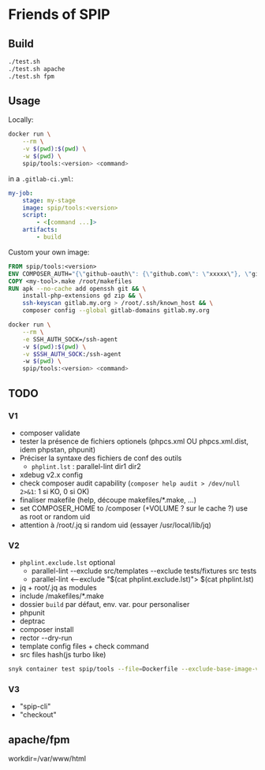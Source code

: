 # Friends of SPIP

## Build

```bash
./test.sh
./test.sh apache
./test.sh fpm
```

## Usage

Locally:

```bash
docker run \
    --rm \
    -v $(pwd):$(pwd) \
    -w $(pwd) \
    spip/tools:<version> <command>
```

in a `.gitlab-ci.yml`:

```yml
my-job:
    stage: my-stage
    image: spip/tools:<version>
    script:
        - <[command ...]>
    artifacts:
        - build
```

Custom your own image:

```Dockerfile
FROM spip/tools:<version>
ENV COMPOSER_AUTH="{\"github-oauth\": {\"github.com\": \"xxxxx\"}, \"gitlab-token\": {\"gitlab.my.org\":\"xxxxx\"}}"
COPY <my-tool>.make /root/makefiles
RUN apk --no-cache add openssh git && \
    install-php-extensions gd zip && \
    ssh-keyscan gitlab.my.org > /root/.ssh/known_host && \
    composer config --global gitlab-domains gitlab.my.org
```

```bash
docker run \
    --rm \
    -e SSH_AUTH_SOCK=/ssh-agent
    -v $(pwd):$(pwd) \
    -v $SSH_AUTH_SOCK:/ssh-agent
    -w $(pwd) \
    spip/tools:<version> <command>
```

## TODO

### V1

- composer validate
- tester la présence de fichiers optionels (phpcs.xml OU phpcs.xml.dist, idem phpstan, phpunit)
- Préciser la syntaxe des fichiers de conf des outils
  - `phplint.lst` : parallel-lint dir1 dir2
- xdebug v2.x config
- check composer audit capability (`composer help audit > /dev/null 2>&1`: 1 si KO, 0 si OK)
- finaliser makefile (help, découpe makefiles/*.make, ...)
- set COMPOSER_HOME to /composer (+VOLUME ? sur le cache ?) use as root or random uid
- attention à  /root/.jq si random uid (essayer /usr/local/lib/jq)

### V2

- `phplint.exclude.lst` optional
  - parallel-lint --exclude src/templates --exclude tests/fixtures src tests
  - parallel-lint <--exclude "$(cat phplint.exclude.lst)"> $(cat phplint.lst)
- jq + root/.jq as modules
- include /makefiles/*.make
- dossier `build` par défaut, env. var. pour personaliser
- phpunit
- deptrac
- composer install
- rector --dry-run
- template config files + check command
- src files hash(js turbo like)

```bash
snyk container test spip/tools --file=Dockerfile --exclude-base-image-vulns
```

### V3

- "spip-cli"
- "checkout"

## apache/fpm

workdir=/var/www/html

